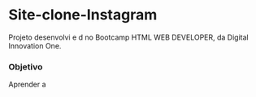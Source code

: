 # Site-clone-Instagram

Projeto desenvolvi  e  d  no Bootcamp  HTML  WEB DEVELOPER, da Digital Innovation One.


### Objetivo

Aprender a  

